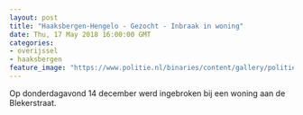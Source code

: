 ```yaml
---
layout: post
title: "Haaksbergen-Hengelo - Gezocht - Inbraak in woning"
date: Thu, 17 May 2018 16:00:00 GMT
categories: 
- overijssel 
- haaksbergen 
feature_image: "https://www.politie.nl/binaries/content/gallery/politie/gezocht/verdachten/2018/mei/02-on/2017573683-1.jpg"
---
```


Op donderdagavond 14 december werd ingebroken bij een woning aan de Blekerstraat.

